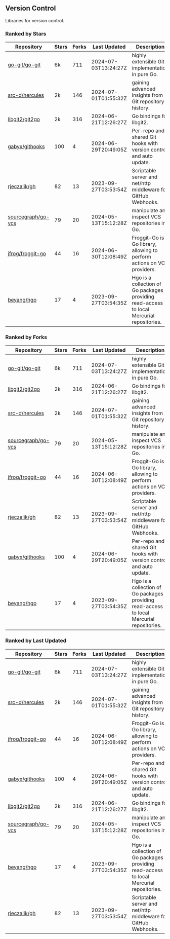## Version Control

Libraries for version control.

### Ranked by Stars

| Repository | Stars | Forks | Last Updated | Description | 
|------------|-------|-------|--------------|-------------|
| [go-git/go-git](https://github.com/go-git/go-git) | 6k | 711 | 2024-07-03T13:24:27Z |  highly extensible Git implementation in pure Go. |
| [src-d/hercules](https://github.com/src-d/hercules) | 2k | 146 | 2024-07-01T01:55:32Z |  gaining advanced insights from Git repository history. |
| [libgit2/git2go](https://github.com/libgit2/git2go) | 2k | 316 | 2024-06-21T12:26:27Z |  Go bindings for libgit2. |
| [gabyx/githooks](https://github.com/gabyx/githooks) | 100 | 4 | 2024-06-29T20:49:05Z |  Per-repo and shared Git hooks with version control and auto update. |
| [rjeczalik/gh](https://github.com/rjeczalik/gh) | 82 | 13 | 2023-09-27T03:53:54Z |  Scriptable server and net/http middleware for GitHub Webhooks. |
| [sourcegraph/go-vcs](https://github.com/sourcegraph/go-vcs) | 79 | 20 | 2024-05-13T15:12:28Z |  manipulate and inspect VCS repositories in Go. |
| [jfrog/froggit-go](https://github.com/jfrog/froggit-go) | 44 | 16 | 2024-06-30T12:08:49Z |  Froggit-Go is a Go library, allowing to perform actions on VCS providers. |
| [beyang/hgo](https://github.com/beyang/hgo) | 17 | 4 | 2023-09-27T03:54:35Z |  Hgo is a collection of Go packages providing read-access to local Mercurial repositories. |

### Ranked by Forks

| Repository | Stars | Forks | Last Updated | Description | 
|------------|-------|-------|--------------|-------------|
| [go-git/go-git](https://github.com/go-git/go-git) | 6k | 711 | 2024-07-03T13:24:27Z |  highly extensible Git implementation in pure Go. |
| [libgit2/git2go](https://github.com/libgit2/git2go) | 2k | 316 | 2024-06-21T12:26:27Z |  Go bindings for libgit2. |
| [src-d/hercules](https://github.com/src-d/hercules) | 2k | 146 | 2024-07-01T01:55:32Z |  gaining advanced insights from Git repository history. |
| [sourcegraph/go-vcs](https://github.com/sourcegraph/go-vcs) | 79 | 20 | 2024-05-13T15:12:28Z |  manipulate and inspect VCS repositories in Go. |
| [jfrog/froggit-go](https://github.com/jfrog/froggit-go) | 44 | 16 | 2024-06-30T12:08:49Z |  Froggit-Go is a Go library, allowing to perform actions on VCS providers. |
| [rjeczalik/gh](https://github.com/rjeczalik/gh) | 82 | 13 | 2023-09-27T03:53:54Z |  Scriptable server and net/http middleware for GitHub Webhooks. |
| [gabyx/githooks](https://github.com/gabyx/githooks) | 100 | 4 | 2024-06-29T20:49:05Z |  Per-repo and shared Git hooks with version control and auto update. |
| [beyang/hgo](https://github.com/beyang/hgo) | 17 | 4 | 2023-09-27T03:54:35Z |  Hgo is a collection of Go packages providing read-access to local Mercurial repositories. |

### Ranked by Last Updated

| Repository | Stars | Forks | Last Updated | Description | 
|------------|-------|-------|--------------|-------------|
| [go-git/go-git](https://github.com/go-git/go-git) | 6k | 711 | 2024-07-03T13:24:27Z |  highly extensible Git implementation in pure Go. |
| [src-d/hercules](https://github.com/src-d/hercules) | 2k | 146 | 2024-07-01T01:55:32Z |  gaining advanced insights from Git repository history. |
| [jfrog/froggit-go](https://github.com/jfrog/froggit-go) | 44 | 16 | 2024-06-30T12:08:49Z |  Froggit-Go is a Go library, allowing to perform actions on VCS providers. |
| [gabyx/githooks](https://github.com/gabyx/githooks) | 100 | 4 | 2024-06-29T20:49:05Z |  Per-repo and shared Git hooks with version control and auto update. |
| [libgit2/git2go](https://github.com/libgit2/git2go) | 2k | 316 | 2024-06-21T12:26:27Z |  Go bindings for libgit2. |
| [sourcegraph/go-vcs](https://github.com/sourcegraph/go-vcs) | 79 | 20 | 2024-05-13T15:12:28Z |  manipulate and inspect VCS repositories in Go. |
| [beyang/hgo](https://github.com/beyang/hgo) | 17 | 4 | 2023-09-27T03:54:35Z |  Hgo is a collection of Go packages providing read-access to local Mercurial repositories. |
| [rjeczalik/gh](https://github.com/rjeczalik/gh) | 82 | 13 | 2023-09-27T03:53:54Z |  Scriptable server and net/http middleware for GitHub Webhooks. |


